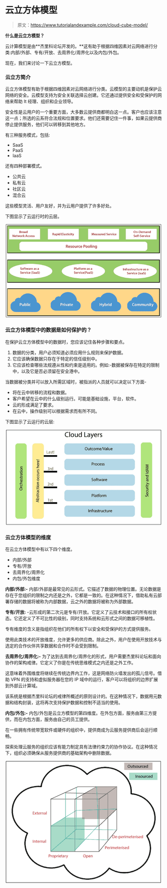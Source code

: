 # 云立方体模型

> 原文：<https://www.tutorialandexample.com/cloud-cube-model/>

**什么是云立方模型？**

云计算模型是由**杰里科论坛开发的。**这有助于根据四维因素对云网络进行分类:内部/外部、专有/开放、去周界化/周界化以及内包/外包。

现在，我们来讨论一下云立方模型。

### 云立方简介

云立方体模型有助于根据四维因素对云网络进行分类。云模型的主要动机是保护云网络的安全。云模型支持为安全关联选择云创建。它还通过提供安全和受保护的网络来帮助 It 经理、组织和企业领导。

安全性是云用户的一个重要方面，大多数云提供商都明白这一点。客户也应该注意这一点；所选的云系符合法规和位置要求。他们还需要记住一件事，如果云提供商停止提供服务，他们可以转移到其他地方。

有三种服务模式，包括:

*   SaaS
*   PaaS
*   IaaS

还有四种部署模式。

*   公共云
*   私有云
*   社区云
*   混合云

这些模型灵活、用户友好，并为云用户提供了许多好处。

下图显示了云运行时的云层。

![cloud layers](img/2fa08aee0b9a284204d6e5389bbdb835.png)

### 云立方体模型中的数据是如何保护的？

在保护云立方体模型中的数据时，您应该记住各种步骤和要点。

1.  数据的分类，用户必须知道必须应用什么规则来保护数据。
2.  它应该确保数据只存在于特定的信任级别中。
3.  它应该检查哪些法规遵从性和约束是适用的。例如:-数据被保存在特定的限制中，以及它是否必须留在安全港中。

当数据被分类并可以放入所需区域时，被指派的人员就可以决定以下方面-

*   将在云中转移的流程和数据。
*   客户希望在云中的什么级别运行。可能是基础设施，平台，软件。
*   云的形成满足了要求。
*   在云中，操作级别可以根据需求而有所不同。

下图显示了云运行的云层:

![Cloud Cube Model](img/1157b0cc1ab69f985df4d6906a1fd049.png)

### 云立方体模型的维度

在云立方体模型中有以下四个维度。

*   内部/外部
*   专有/开放
*   去周界化/周界化
*   内包/外包维度

**内部/外部:-** 内部/外部是最常见的云形式。它描述了数据的物理位置。无论数据是存在于您组织的限制之内还是之外，它都是一致的。在这种情况下，借助私有云部署存储的数据将被称为内部数据，云之外的数据将被称为外部数据。

**专有/开放:** -云形成的第二次元是专有/开放。它定义了云技术和接口的所有权状态。它还定义了不可比性的级别，同时支持系统和云形式之间的数据可移植性。

专有维度的含义是指组织在他们的所有权下以安全和受保护的方式提供服务。

使用此类技术的开放维度，允许更多的供应商。除此之外，用户在使用开放技术与选定的合作伙伴共享数据和合作时不会受到限制。

**去周界化/周界化:-** 为了达到去周界化/周界化的形式，用户需要杰里科论坛和面向协作的架构戒律。它定义了你是在传统思维模式之内还是之外工作。

这意味着外围维度将继续在传统边界内工作，这是网络防火墙发出的孤儿信号。借助 VPN 的支持和虚拟服务器在您的 IP 域中的运行，客户可以将组织的边界扩展到外部云计算域。

该系统是根据杰里科论坛的戒律所概述的原则设计的。在这种情况下，数据用元数据和结构封装，这将再次支持保护数据和控制不适当的使用。

**内包/外包:-** 内包/外包是云立方模型的第四维度。在外包方面，服务由第三方提供，而在内包方面，服务由自己的员工提供。

在一些拥有传统带宽软件或硬件的组织中，提供商成为云服务提供商后会运行顺畅。

探索处理云服务的组织应该有能力制定具有法律约束力的协作协议。在这种情况下，组织必须确保从服务提供商的基础架构中删除数据。

![](img/275c3f7a7960a2927f198b33d7196e32.png)